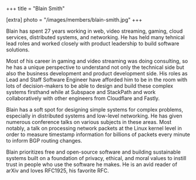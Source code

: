 +++
title = "Blain Smith"

[extra]
photo = "/images/members/blain-smith.jpg"
+++

Blain has spent 27 years working in web, video streaming, gaming, cloud
services, distributed systems, and networking. He has held many
tehnical lead roles and worked closely with product leadership to build
software solutions.

<!-- more -->

Most of his career in gaming and video streaming was doing consulting,
so he has a unique perspective to understand not only the technical side
but also the business development and product development side. His
roles as Lead and Staff Software Engineer have afforded him to be in the
room with lots of decision-makers to be able to design and build these
complex systems firsthand while at Subspace and StackPath and work
collaboratively with other engineers from Cloudflare and Fastly.

Blain has a soft spot for designing simple systems for complex problems,
especially in distributed systems and low-level networking. He has given
numerous conference talks on various subjects in these areas. Most
notably, a talk on processing network packets at the Linux kernel level
in order to measure timestamp information for billions of packets every
minute to inform BGP routing changes.

Blain prioritizes free and open-source software and building sustainable
systems built on a foundation of privacy, ethical, and moral values to
instill trust in people who use the software he makes. He is an avid
reader of arXiv and loves RFC1925, his favorite RFC.
